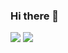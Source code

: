  ### Hi there 👋
 
![](https://img.shields.io/badge/Email-hi.wangzhen%40foxmail.com-brightgreen?style=flat-square)
[![](https://komarev.com/ghpvc/?username=coder-wangzhen&style=flat-square)](https://github.com/antonkomarev/github-profile-views-counter)

<!--
**coder-wangzhen/coder-wangzhen** is a ✨ _special_ ✨ repository because its `README.md` (this file) appears on your GitHub profile.

Here are some ideas to get you started:

- 🔭 I’m currently working on ...
- 🌱 I’m currently learning ...
- 👯 I’m looking to collaborate on ...
- 🤔 I’m looking for help with ...
- 💬 Ask me about ...
- 📫 How to reach me: ...
- 😄 Pronouns: ...
- ⚡ Fun fact: ...
-->
